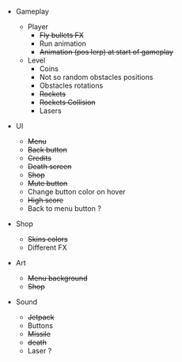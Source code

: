 * Gameplay
    * Player
        * ~~Fly bullets FX~~
        * Run animation
        * ~~Animation (pos lerp) at start of gameplay~~
    * Level
        * Coins
        * Not so random obstacles positions
        * Obstacles rotations
        * ~~Rockets~~
        * ~~Rockets Collision~~
        * Lasers
    

* UI
    * ~~Menu~~
    * ~~Back button~~
    * ~~Credits~~
    * ~~Death screen~~
    * ~~Shop~~
    * ~~Mute button~~
    * Change button color on hover
    * ~~High score~~
    * Back to menu button ?
    

* Shop
    * ~~Skins colors~~
    * Different FX


* Art
    * ~~Menu background~~
    * ~~Shop~~
    

* Sound
    * ~~Jetpack~~
    * Buttons
    * ~~Missile~~
    * ~~death~~
    * Laser ?
    